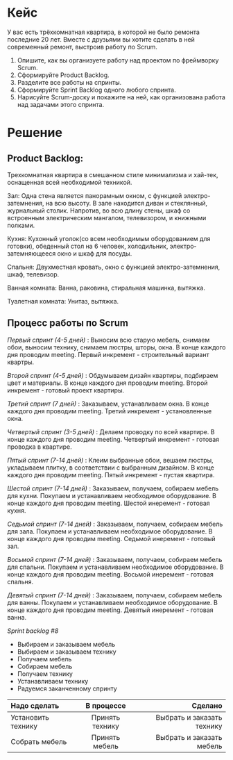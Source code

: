 # Кейс
У вас есть трёхкомнатная квартира, в которой не было ремонта последние 20 лет. Вместе с друзьями вы хотите сделать в ней современный ремонт, выстроив работу по Scrum.

1. Опишите, как вы организуете работу над проектом по фреймворку Scrum.
2. Сформируйте Product Backlog.
3. Разделите все работы на спринты.
4. Сформируйте Sprint Backlog одного любого спринта.
5. Нарисуйте Scrum-доску и покажите на ней, как организована работа над задачами этого спринта.

# Решение 
## Product Backlog:  
Трехкомнатная квартира в смешанном стиле минимализма и хай-тек, оснащенная всей необходимой техникой.

Зал: Одна стена является панорамным окном, с функцией электро-затемнения, на всю высоту. В зале находится диван и стеклянный, журнальный столик. Напротив, во всю длину стены, шкаф со встроенным электрическим мангалом, телевизором, и книжными полками.

Кухня: Кухонный уголок(со всем необходимым оборудованием для готовки), обеденный стол на 6 человек, холодильник, электро-затемняющееся окно и шкаф для посуды.

Спальня: Двухместная кровать, окно с функцией электро-затемнения, шкаф, телевизор.

Ванная комната: Ванна, раковина, стиральная машинка, вытяжка.

Туалетная комната: Унитаз, вытяжка.

## Процесс работы по Scrum

*Первый спринт (4-5 дней)* : Выносим всю старую мебель, снимаем обои, выносим технику, снимаем люстры, шторы, окна. В конце каждого дня проводим meeting. Первый инкремент - строительный вариант квартры.

*Второй спринт (4-5 дней)* : Обдумываем дизайн квартиры, подбираем цвет и материалы. В конце каждого дня проводим meeting. Второй инкремент - готовый проект квартиры.

*Третий спринт (7 дней)* : Заказываем, устанавливаем окна. В конце каждого дня проводим meeting. Третий инкремент - установленные окна.

*Четвертый спринт (3-5 дней)* : Делаем проводку по всей квартире. В конце каждого дня проводим meeting. Четвертый инкремент - готовая проводка в квартире.

*Пятый спринт (7-14 дней)* : Клеим выбранные обои, вешаем люстры, укладываем плитку, в соответствии с выбранным дизайном. В конце каждого дня проводим meeting. Пятый инкремент - пустая квартира.

*Шестой спринт (7-14 дней)* : Заказываем, получаем, собираем мебель для кухни. Покупаем и устанавливаем необходимое оборудование. В конце каждого дня проводим meeting. Шестой инеремент - готовая кухня.

*Седьмой спринт (7-14 дней)* : Заказываем, получаем, собираем мебель для зала. Покупаем и устанавливаем необходимое оборудование. В конце каждого дня проводим meeting. Седьмой инеремент - готовый зал.

*Восьмой спринт (7-14 дней)* : Заказываем, получаем, собираем мебель для спальни. Покупаем и устанавливаем необходимое оборудование. В конце каждого дня проводим meeting. Восьмой инеремент - готовая спальня.

*Девятый спринт (7-14 дней)* : Заказываем, получаем, собираем мебель для ванны. Покупаем и устанавливаем необходимое оборудование. В конце каждого дня проводим meeting. Девятый инеремент - готовая ванна.

*Sprint backlog #8* 

* Выбираем и заказываем мебель 
* Выбираем и заказываем технику
* Получаем мебель
* Собираем мебель
* Получаем технику 
* Устанавливаем технику 
* Радуемся заканченному спринту

Надо сделать       | В процессе    | Сделано 
:------------      |:----------:   |--------:
Установить технику |Принять технику|Выбрать и заказать технику
Собрать мебель     |Принять мебель |Выбрать и заказать мебель
